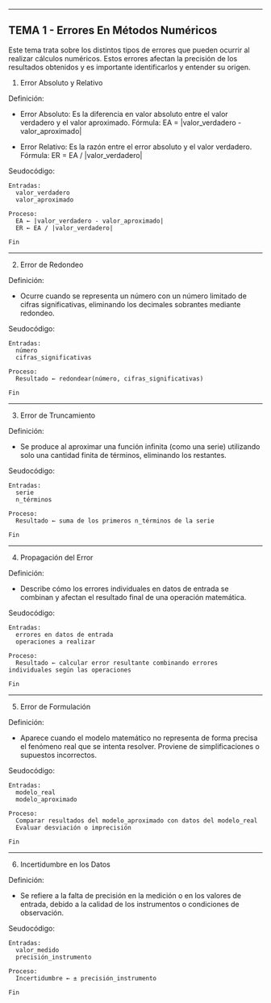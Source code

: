 --------------------------------------------------
TEMA 1 - Errores En Métodos Numéricos
--------------------------------------------------

Este tema trata sobre los distintos tipos de errores que pueden ocurrir al realizar cálculos numéricos. Estos errores afectan la precisión de los resultados obtenidos y es importante identificarlos y entender su origen.

1. Error Absoluto y Relativo

Definición:
- Error Absoluto: Es la diferencia en valor absoluto entre el valor verdadero y el valor aproximado.
  Fórmula: EA = |valor_verdadero - valor_aproximado|

- Error Relativo: Es la razón entre el error absoluto y el valor verdadero.
  Fórmula: ER = EA / |valor_verdadero|

Seudocódigo:
```
Entradas:
  valor_verdadero
  valor_aproximado

Proceso:
  EA ← |valor_verdadero - valor_aproximado|
  ER ← EA / |valor_verdadero|

Fin
```
------------------------------------------------------------
2. Error de Redondeo

Definición:
- Ocurre cuando se representa un número con un número limitado de cifras significativas, eliminando los decimales sobrantes mediante redondeo.

Seudocódigo:
```
Entradas:
  número
  cifras_significativas

Proceso:
  Resultado ← redondear(número, cifras_significativas)

Fin
```
------------------------------------------------------------
3. Error de Truncamiento

Definición:
- Se produce al aproximar una función infinita (como una serie) utilizando solo una cantidad finita de términos, eliminando los restantes.

Seudocódigo:
```
Entradas:
  serie
  n_términos

Proceso:
  Resultado ← suma de los primeros n_términos de la serie

Fin
```
------------------------------------------------------------
4. Propagación del Error

Definición:
- Describe cómo los errores individuales en datos de entrada se combinan y afectan el resultado final de una operación matemática.

Seudocódigo:
```
Entradas:
  errores en datos de entrada
  operaciones a realizar

Proceso:
  Resultado ← calcular error resultante combinando errores individuales según las operaciones

Fin
```
------------------------------------------------------------
5. Error de Formulación

Definición:
- Aparece cuando el modelo matemático no representa de forma precisa el fenómeno real que se intenta resolver. Proviene de simplificaciones o supuestos incorrectos.

Seudocódigo:
```
Entradas:
  modelo_real
  modelo_aproximado

Proceso:
  Comparar resultados del modelo_aproximado con datos del modelo_real
  Evaluar desviación o imprecisión

Fin
```
------------------------------------------------------------
6. Incertidumbre en los Datos

Definición:
- Se refiere a la falta de precisión en la medición o en los valores de entrada, debido a la calidad de los instrumentos o condiciones de observación.

Seudocódigo:
```
Entradas:
  valor_medido
  precisión_instrumento

Proceso:
  Incertidumbre ← ± precisión_instrumento

Fin
```
